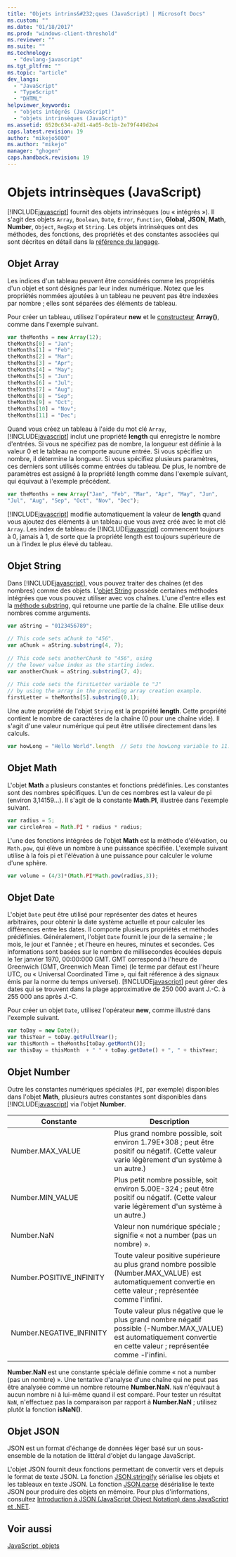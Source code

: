 ```yaml
---
title: "Objets intrins&#232;ques (JavaScript) | Microsoft Docs"
ms.custom: ""
ms.date: "01/18/2017"
ms.prod: "windows-client-threshold"
ms.reviewer: ""
ms.suite: ""
ms.technology: 
  - "devlang-javascript"
ms.tgt_pltfrm: ""
ms.topic: "article"
dev_langs: 
  - "JavaScript"
  - "TypeScript"
  - "DHTML"
helpviewer_keywords: 
  - "objets intégrés (JavaScript)"
  - "objets intrinsèques (JavaScript)"
ms.assetid: 6520c634-a7d1-4a05-8c1b-2e79f449d2e4
caps.latest.revision: 19
author: "mikejo5000"
ms.author: "mikejo"
manager: "ghogen"
caps.handback.revision: 19
---
```

# Objets intrins&#232;ques (JavaScript)
[!INCLUDE[javascript](../javascript/includes/javascript-md.md)] fournit des objets intrinsèques \(ou « intégrés »\).  Il s'agit des objets `Array`, `Boolean`, `Date`, `Error`, `Function`, **Global**, **JSON**, **Math**, **Number**, `Object`, `RegExp` et `String`.  Les objets intrinsèques ont des méthodes, des fonctions, des propriétés et des constantes associées qui sont décrites en détail dans la [référence du langage](../javascript/reference/javascript-reference.md).  
  
## Objet Array  
 Les indices d'un tableau peuvent être considérés comme les propriétés d'un objet et sont désignés par leur index numérique.  Notez que les propriétés nommées ajoutées à un tableau ne peuvent pas être indexées par nombre ; elles sont séparées des éléments de tableau.  
  
 Pour créer un tableau, utilisez l'opérateur **new** et le [constructeur](../javascript/reference/constructor-property-object-javascript.md) **Array\(\)**, comme dans l'exemple suivant.  
  
```javascript  
var theMonths = new Array(12);  
theMonths[0] = "Jan";  
theMonths[1] = "Feb";  
theMonths[2] = "Mar";  
theMonths[3] = "Apr";  
theMonths[4] = "May";  
theMonths[5] = "Jun";  
theMonths[6] = "Jul";  
theMonths[7] = "Aug";  
theMonths[8] = "Sep";  
theMonths[9] = "Oct";  
theMonths[10] = "Nov";  
theMonths[11] = "Dec";  
```  
  
 Quand vous créez un tableau à l'aide du mot clé `Array`, [!INCLUDE[javascript](../javascript/includes/javascript-md.md)] inclut une propriété **length** qui enregistre le nombre d'entrées.  Si vous ne spécifiez pas de nombre, la longueur est définie à la valeur 0 et le tableau ne comporte aucune entrée.  Si vous spécifiez un nombre, il détermine la longueur.  Si vous spécifiez plusieurs paramètres, ces derniers sont utilisés comme entrées du tableau.  De plus, le nombre de paramètres est assigné à la propriété length comme dans l'exemple suivant, qui équivaut à l'exemple précédent.  
  
```javascript  
var theMonths = new Array("Jan", "Feb", "Mar", "Apr", "May", "Jun",   
"Jul", "Aug", "Sep", "Oct", "Nov", "Dec");  
```  
  
 [!INCLUDE[javascript](../javascript/includes/javascript-md.md)] modifie automatiquement la valeur de **length** quand vous ajoutez des éléments à un tableau que vous avez créé avec le mot clé `Array`.  Les index de tableau de [!INCLUDE[javascript](../javascript/includes/javascript-md.md)] commencent toujours à 0, jamais à 1, de sorte que la propriété length est toujours supérieure de un à l'index le plus élevé du tableau.  
  
## Objet String  
 Dans [!INCLUDE[javascript](../javascript/includes/javascript-md.md)], vous pouvez traiter des chaînes \(et des nombres\) comme des objets.  L'[objet String](../javascript/reference/string-object-javascript.md) possède certaines méthodes intégrées que vous pouvez utiliser avec vos chaînes.  L'une d'entre elles est la [méthode substring](../javascript/reference/substring-method-string-javascript.md), qui retourne une partie de la chaîne.  Elle utilise deux nombres comme arguments.  
  
```javascript  
var aString = "0123456789";  
  
// This code sets aChunk to "456".  
var aChunk = aString.substring(4, 7);  
  
// This code sets anotherChunk to "456", using  
// the lower value index as the starting index.  
var anotherChunk = aString.substring(7, 4);  
  
// This code sets the firstLetter variable to "J"  
// by using the array in the preceding array creation example.  
firstLetter = theMonths[5].substring(0,1);  
```  
  
 Une autre propriété de l'objet `String` est la propriété **length**.  Cette propriété contient le nombre de caractères de la chaîne \(0 pour une chaîne vide\).  Il s'agit d'une valeur numérique qui peut être utilisée directement dans les calculs.  
  
```javascript  
var howLong = "Hello World".length  // Sets the howLong variable to 11.  
```  
  
## Objet Math  
 L'objet **Math** a plusieurs constantes et fonctions prédéfinies.  Les constantes sont des nombres spécifiques.  L'un de ces nombres est la valeur de pi \(environ 3,14159...\).  Il s'agit de la constante **Math.PI**, illustrée dans l'exemple suivant.  
  
```javascript  
var radius = 5;  
var circleArea = Math.PI * radius * radius;  
```  
  
 L'une des fonctions intégrées de l'objet **Math** est la méthode d'élévation, ou `Math.pow`, qui élève un nombre à une puissance spécifiée.  L'exemple suivant utilise à la fois pi et l'élévation à une puissance pour calculer le volume d'une sphère.  
  
```javascript  
var volume = (4/3)*(Math.PI*Math.pow(radius,3));  
```  
  
## Objet Date  
 L'objet `Date` peut être utilisé pour représenter des dates et heures arbitraires, pour obtenir la date système actuelle et pour calculer les différences entre les dates.  Il comporte plusieurs propriétés et méthodes prédéfinies.  Généralement, l'objet `Date` fournit le jour de la semaine ; le mois, le jour et l'année ; et l'heure en heures, minutes et secondes.  Ces informations sont basées sur le nombre de millisecondes écoulées depuis le 1er janvier 1970, 00:00:000 GMT. GMT correspond à l'heure de Greenwich \(GMT, Greenwich Mean Time\) \(le terme par défaut est l'heure UTC, ou « Universal Coordinated Time », qui fait référence à des signaux émis par la norme du temps universel\).  [!INCLUDE[javascript](../javascript/includes/javascript-md.md)] peut gérer des dates qui se trouvent dans la plage approximative de 250 000 avant J.\-C.  à 255 000 ans après J.\-C.  
  
 Pour créer un objet `Date`, utilisez l'opérateur **new**, comme illustré dans l'exemple suivant.  
  
```javascript  
var toDay = new Date();    
var thisYear = toDay.getFullYear();  
var thisMonth = theMonths[toDay.getMonth()];  
var thisDay = thisMonth  + " " + toDay.getDate() + ", " + thisYear;  
```  
  
## Objet Number  
 Outre les constantes numériques spéciales \(`PI`, par exemple\) disponibles dans l'objet **Math**, plusieurs autres constantes sont disponibles dans [!INCLUDE[javascript](../javascript/includes/javascript-md.md)] via l'objet **Number**.  
  
|Constante|Description|  
|---------------|-----------------|  
|Number.MAX\_VALUE|Plus grand nombre possible, soit environ 1.79E\+308 ; peut être positif ou négatif.  \(Cette valeur varie légèrement d'un système à un autre.\)|  
|Number.MIN\_VALUE|Plus petit nombre possible, soit environ 5.00E\-324 ; peut être positif ou négatif.  \(Cette valeur varie légèrement d'un système à un autre.\)|  
|Number.NaN|Valeur non numérique spéciale ; signifie « not a number \(pas un nombre\) ».|  
|Number.POSITIVE\_INFINITY|Toute valeur positive supérieure au plus grand nombre possible \(Number.MAX\_VALUE\) est automatiquement convertie en cette valeur ; représentée comme l'infini.|  
|Number.NEGATIVE\_INFINITY|Toute valeur plus négative que le plus grand nombre négatif possible \(\-Number.MAX\_VALUE\) est automatiquement convertie en cette valeur ; représentée comme \-l'infini.|  
  
 **Number.NaN** est une constante spéciale définie comme « not a number \(pas un nombre\) ». Une tentative d'analyse d'une chaîne qui ne peut pas être analysée comme un nombre retourne **Number.NaN**.  `NaN` n'équivaut à aucun nombre ni à lui\-même quand il est comparé.  Pour tester un résultat `NaN`, n'effectuez pas la comparaison par rapport à **Number.NaN** ; utilisez plutôt la fonction **isNaN\(\)**.  
  
## Objet JSON  
 JSON est un format d'échange de données léger basé sur un sous\-ensemble de la notation de littéral d'objet du langage JavaScript.  
  
 L'objet JSON fournit deux fonctions permettant de convertir vers et depuis le format de texte JSON.  La fonction [JSON.stringify](../javascript/reference/json-stringify-function-javascript.md) sérialise les objets et les tableaux en texte JSON.  La fonction [JSON.parse](../javascript/reference/json-parse-function-javascript.md) désérialise le texte JSON pour produire des objets en mémoire.  Pour plus d'informations, consultez [Introduction à JSON \(JavaScript Object Notation\) dans JavaScript et .NET](http://go.microsoft.com/fwlink/?LinkId=124098).  
  
## Voir aussi  
 [JavaScript, objets](../javascript/reference/javascript-objects.md)